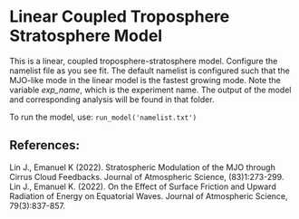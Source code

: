 # Linear Coupled Troposphere Stratosphere Model

This is a linear, coupled troposphere-stratosphere model. Configure the namelist file as you see fit. The default namelist is configured such that the MJO-like mode in the linear model is the fastest growing mode.  Note the variable *exp_name*, which is the experiment name. The output of the model and corresponding analysis will be found in that folder.

To run the model, use:
`run_model('namelist.txt')`

## References:
Lin J., Emanuel K (2022). Stratospheric Modulation of the MJO through Cirrus Cloud Feedbacks. Journal of Atmospheric Science, (83)1:273-299.
Lin J., Emanuel K. (2022). On the Effect of Surface Friction and Upward Radiation of Energy on Equatorial Waves. Journal of Atmospheric Science, 79(3):837-857.
